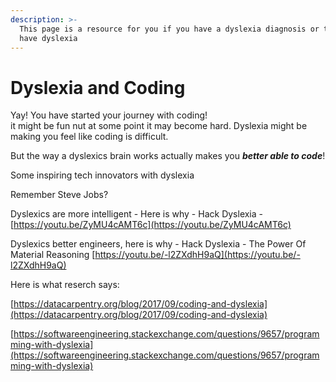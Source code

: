 ```yaml
---
description: >-
  This page is a resource for you if you have a dyslexia diagnosis or think you
  have dyslexia
---
```


# Dyslexia and Coding

Yay! You have started your journey with coding!   
it might be fun nut at some point it may become hard. Dyslexia might be making you feel like coding is difficult.   
  
But the way a dyslexics brain works actually makes you _**better able to code**_!   
  
Some inspiring tech innovators with dyslexia  
  
Remember Steve Jobs?   
  
  


Dyslexics are more intelligent - Here is why - Hack Dyslexia - [https://youtu.be/ZyMU4cAMT6c](https://youtu.be/ZyMU4cAMT6c)

  
Dyslexics better engineers, here is why - Hack Dyslexia - The Power Of Material Reasoning [https://youtu.be/-l2ZXdhH9aQ](https://youtu.be/-l2ZXdhH9aQ)

  
  
Here is what reserch says: 

[https://datacarpentry.org/blog/2017/09/coding-and-dyslexia](https://datacarpentry.org/blog/2017/09/coding-and-dyslexia)

  
  
[https://softwareengineering.stackexchange.com/questions/9657/programming-with-dyslexia](https://softwareengineering.stackexchange.com/questions/9657/programming-with-dyslexia)



